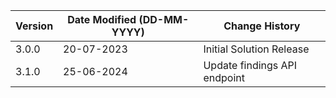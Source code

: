| **Version** | **Date Modified (DD-MM-YYYY)** | **Change History**                          |
|-------------|--------------------------------|---------------------------------------------|
| 3.0.0       | 20-07-2023                     | Initial Solution Release                    |
| 3.1.0       | 25-06-2024                     | Update findings API endpoint                |